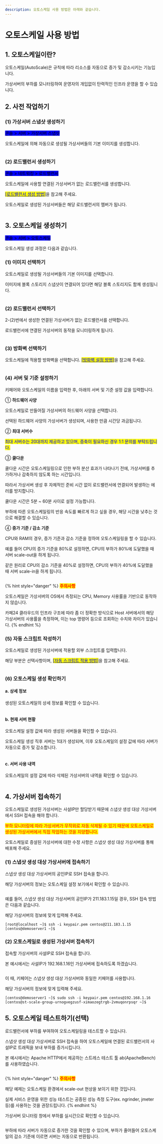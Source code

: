 ```yaml
---
description: 오토스케일 사용 방법은 아래와 같습니다.
---
```


# 오토스케일 사용 방법

## 1. 오토스케일이란?

오토스케일(AutoScale)은 규칙에 따라 리소스를 자동으로 증가 및 감소시키는 기능입니다.

가상서버의 부하를 모니터링하여 운영자의 개입없이 탄력적인 인프라 운영을 할 수 있습니다.







## 2. 사전 작업하기

### (1) 가상서버 스냅샷 생성하기

<mark style="background-color:blue;">콘솔 > 서버 > 가상서버 스냅샷</mark>

오토스케일에 의해 자동으로 생성될 가상서버들의 기본 이미지를 생성합니다.

<figure><img src="https://filesystem.cafe24.com/hosting/cloud_service/2020/09/28/b2c3b98db070325285f512b3fa98ac6a_1601273169.jpg" alt=""><figcaption></figcaption></figure>





### (2) 로드밸런서 생성하기

<mark style="background-color:blue;">콘솔 > 네트워킹 > 로드밸런서</mark>

오토스케일에 사용할 연결된 가상서버가 없는 로드밸런서를 생성합니다.

[<mark style="color:blue;">\[로드밸런서 생성 방법\]</mark>](../../network/loadbalancer/create.md)을 참고해 주세요.

오토스케일로 생성된 가상서버들은 해당 로드밸런서의 멤버가 됩니다.

<figure><img src="https://filesystem.cafe24.com/hosting/cloud_service/2020/09/28/8b7ec3778245eca927a933802618da5e_1601273516.jpg" alt=""><figcaption></figcaption></figure>







## 3. 오토스케일 생성하기

<mark style="background-color:blue;">콘솔 > 서버 > 오토스케일</mark>

오토스케일 생성 과정은 다음과 같습니다.

### (1) 이미지 선택하기

오토스케일로 생성될 가상서버들의 기본 이미지를 선택합니다.

이미지에 블록 스토리지 스냅샷이 연결되어 있다면 해당 블록 스토리지도 함께 생성됩니다.

<figure><img src="https://filesystem.cafe24.com/hosting/cloud_service/2020/09/23/7b275878a6690e9b318f246534b576b2_1600841060.jpg" alt=""><figcaption></figcaption></figure>





### (2) 로드밸런서 선택하기

2-(2)번에서 생성한 연결된 가상서버가 없는 로드밸런서를 선택합니다.

로드밸런서에 연결된 가상서버의 동작을 모니터링하게 됩니다.

<figure><img src="https://filesystem.cafe24.com/hosting/cloud_service/2020/09/24/f7739a4c77047a21cad8667c5d913dd3_1600932019.jpg" alt=""><figcaption></figcaption></figure>





### (3) 방화벽 선택하기

오토스케일에 적용할 방화벽을 선택합니다. [<mark style="color:blue;">\[방화벽 설정 방법\]</mark>](../../security/security/config.md)을 참고해 주세요.

<figure><img src="https://filesystem.cafe24.com/hosting/cloud_service/2022/06/15/1b380a15fb77fa157e4d3f9d5550c5ab_1655251930.jpg" alt=""><figcaption></figcaption></figure>





### (4) 서버 및 기준 설정하기

키페어와 오토스케일의 이름을 입력한 후, 아래의 서버 및 기준 설정 값을 입력합니다.

① **하드웨어 사양**

오토스케일로 만들어질 가상서버의 하드웨어 사양을 선택합니다.

선택된 하드웨어 사양의 가상서버가 생성되며, 사용한 만큼 시간당 과금됩니다.

② **최대 서버수**

<mark style="color:blue;">최대 서버수는 20대까지 제공하고 있으며, 증축이 필요하신 경우 1:1 문의를 부탁드립니다.</mark>

③ **쿨다운**

쿨다운 시간은 오토스케일링으로 인한 부하 분산 효과가 나타나기 전에, 가상서버를 추가하거나 감축하지 않도록 하는 시간입니다.

따라서 가상서버 생성 후 자체적인 준비 시간 없이 로드밸런서에 연결되어 발생하는 에러를 방지합니다.

쿨다운 시간은 5분 \~ 60분 사이로 설정 가능합니다.

부하에 따른 오토스케일링의 반응 속도를 빠르게 하고 싶을 경우, 해당 시간을 낮추는 것으로 해결할 수 있습니다.

④ **증가 기준 / 감소 기준**

CPU와 RAM의 경우, 증가 기준과 감소 기준을 정하여 오토스케일링을 할 수 있습니다.

예를 들어 CPU의 증가 기준을 80%로 설정하면, CPU의 부하가 80%에 도달했을 때 서버 scale-out을 하게 됩니다.

같은 원리로 CPU의 감소 기준을 40%로 설정하면, CPU의 부하가 40%에 도달했을 때 서버 scale-in을 하게 됩니다.

<figure><img src="https://filesystem.cafe24.com/hosting/cloud_service/2020/09/23/f97038aed54d7e0f58431677aa878f3e_1600842204.jpg" alt=""><figcaption></figcaption></figure>

{% hint style="danger" %}
<mark style="color:red;">**주의사항**</mark>

오토스케일은 가상서버의 OS에서 측정되는 CPU, Memory 사용률을 기반으로 동작하지 않습니다.

카페24 클라우드의 인프라 구조에 따라 좀 더 정확한 방식으로 Host 서버에서의 해당 가상서버의 사용률을 측정하며, 이는 top 명령어 등으로 조회하는 수치와 차이가 있습니다.
{% endhint %}





### (5) 자동 스크립트 작성하기

오토스케일로 생성된 가상서버에 적용할 외부 스크립트를 입력합니다.

해당 부분은 선택사항이며, [<mark style="color:blue;">\[자동 스크립트 적용 방법\]</mark>](../server/use/script.md)을 참고해 주세요.

<figure><img src="https://filesystem.cafe24.com/hosting/cloud_service/2022/08/31/30d9e07e5dba6a4cdf00a94ea41c09ae_1661904499.png" alt=""><figcaption></figcaption></figure>





### (6) 오토스케일 생성 확인하기

#### a. 상세 정보

생성된 오토스케일의 상세 정보를 확인할 수 있습니다.

<figure><img src="https://filesystem.cafe24.com/hosting/cloud_service/2020/09/24/17af20af7329dc10673f59d94494f433_1600932187.jpg" alt=""><figcaption></figcaption></figure>



#### b. 현재 서버 현황

오토스케일 설정 값에 따라 생성된 서버들을 확인할 수 있습니다.

오토스케일 생성 직후 서버는 1대가 생성되며, 이후 오토스케일의 설정 값에 따라 서버가 자동으로 증가 및 감소합니다.

<figure><img src="https://filesystem.cafe24.com/hosting/cloud_service/2020/09/24/561fe6ea854a6976145240490faaa26b_1600932251.jpg" alt=""><figcaption></figcaption></figure>



#### c. 서버 사용 내역

오토스케일의 설정  값에 따라 삭제된 가상서버의 내역을 확인할 수 있습니다.

<figure><img src="https://filesystem.cafe24.com/hosting/cloud_service/2020/10/07/8a38da42b7e7ee46304617128303abc2_1602028988.jpg" alt=""><figcaption></figcaption></figure>







## 4. 가상서버 접속하기

오토스케일로 생성된 가상서버는 사설IP만 할당받기 때문에 스냅샷 생성 대상 가상서버에서 SSH 접속을 해야 합니다.

<mark style="color:red;">부하 모니터링에 따라 가상서버가 무작위로 자동 삭제될 수 있기 때문에 오토스케일로 생성된 가상서버에서 직접 작업하는 것을 지양합니다.</mark>

오토스케일로 증설된 가상서버에 대한 수정 사항은 스냅샷 생성 대상 가상서버를 통해 배포해 주세요.

### (1) 스냅샷 생성 대상 가상서버에 접속하기

스냅샷 생성 대상 가상서버의 공인IP로 SSH 접속을 합니다.

해당 가상서버의 정보는 오토스케일 설정 보기에서 확인할 수 있습니다.

<figure><img src="https://filesystem.cafe24.com/hosting/cloud_service/2020/09/30/839288e08e4109ef64b7aebb86a006f9_1601447181.jpg" alt=""><figcaption></figcaption></figure>

예를 들어, 스냅샷 생성 대상 가상서버의 공인IP가 211.183.1.15일 경우, SSH 접속 방법은 다음과 같습니다.

해당 가상서버의 정보에 맞게 입력해 주세요.

```shell
[root@localhost ~]$ ssh -i keypair.pem centos@211.183.1.15
[centos@demoserver1 ~]$
```





### (2) 오토스케일로 생성된 가상서버 접속하기

접속할 가상서버의 사설IP로 SSH 접속을 합니다.&#x20;

본 예시에서는 사설IP가 192.168.1.16인 가상서버에 접속하도록 하겠습니다.

<figure><img src="https://filesystem.cafe24.com/hosting/cloud_service/2020/09/30/ed10e9ff27045ac0a9a574449946a0f0_1601448798.jpg" alt=""><figcaption></figcaption></figure>

이 때, 키페어는 스냅샷 생성 대상 가상서버와 동일한 키페어를 사용합니다.

해당 가상서버의 정보에 맞게 입력해 주세요.

```shell-session
[centos@demoserver1 ~]$ sudo ssh -i keypair.pem centos@192.168.1.16
[centos@st-scale-group-urnogvegzusf-ximaozegtrgb-2vmuqonrpsqr ~]$ 
```







## 5. 오토스케일 테스트하기(선택)

로드밸런서에 부하를 부여하여 오토스케일링을 테스트할 수 있습니다.

스냅샷 생성 대상 가상서버로 SSH 접속을 하여 오토스케일에 연결된 로드밸런서의 사설IP로 트래픽을 보내 부하를 증가시킵니다.&#x20;

본 예시에서는 Apache HTTP에서 제공하는 스트레스 테스트 툴 ab(ApacheBench)를 사용하였습니다.

<figure><img src="https://filesystem.cafe24.com/hosting/cloud_service/2020/09/24/e541c27a54ef5882cd6bd1a2516078ae_1600932955.jpg" alt=""><figcaption></figcaption></figure>

{% hint style="danger" %}
<mark style="color:red;">**주의사항**</mark>

해당 예제는 오토스케일 환경에서 scale-out 현상을 보이기 위한 것입니다.

실제 서비스 운영을 위한 성능 테스트는 공증된 성능 측정 도구(ex. ngrinder, jmeter 등)를 사용하는 것을 권장드립니다.
{% endhint %}

가상서버 모니터링 창에서 부하를 실시간으로 확인할 수 있습니다.

<figure><img src="https://filesystem.cafe24.com/hosting/cloud_service/2020/09/24/d5c3420acd778ece6122bb6784a8286a_1600932977.jpg" alt=""><figcaption></figcaption></figure>

부하에 따라 서버가 자동으로 증가한 것을 확인할 수 있으며, 부하가 줄어들어 오토스케일의 감소 기준에 이르면 서버는 자동으로 반환됩니다.

<figure><img src="https://filesystem.cafe24.com/hosting/cloud_service/2020/09/24/511db6f00864f1ef879f7d3036c2c8e8_1600933034.jpg" alt=""><figcaption></figcaption></figure>
